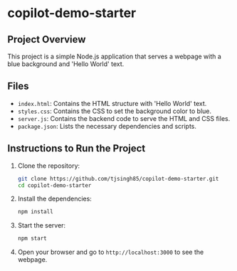 # copilot-demo-starter

## Project Overview

This project is a simple Node.js application that serves a webpage with a blue background and 'Hello World' text.

## Files

- `index.html`: Contains the HTML structure with 'Hello World' text.
- `styles.css`: Contains the CSS to set the background color to blue.
- `server.js`: Contains the backend code to serve the HTML and CSS files.
- `package.json`: Lists the necessary dependencies and scripts.

## Instructions to Run the Project

1. Clone the repository:
    ```bash
    git clone https://github.com/tjsingh85/copilot-demo-starter.git
    cd copilot-demo-starter
    ```

2. Install the dependencies:
    ```bash
    npm install
    ```

3. Start the server:
    ```bash
    npm start
    ```

4. Open your browser and go to `http://localhost:3000` to see the webpage.
